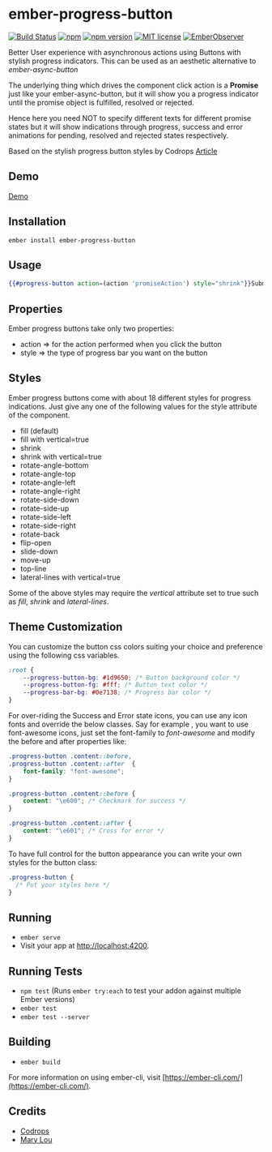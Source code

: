 # ember-progress-button

[![Build Status](https://travis-ci.org/rajasegar/ember-progress-buttons.svg?branch=master)](https://travis-ci.org/rajasegar/ember-progress-buttons) 
[![npm](https://img.shields.io/npm/dm/ember-progress-button.svg)](https://www.npmjs.com/package/ember-progress-button)
[![npm version](http://img.shields.io/npm/v/ember-progress-button.svg?style=flat)](https://npmjs.org/package/ember-progress-button "View this project on npm")
[![MIT license](http://img.shields.io/badge/license-MIT-brightgreen.svg)](http://opensource.org/licenses/MIT)
[![EmberObserver](http://emberobserver.com/badges/ember-progress-button.svg?branch=master)](http://emberobserver.com/addons/ember-progress-button)

Better User experience with asynchronous actions using Buttons with stylish progress indicators.
This can be used as an aesthetic alternative to *ember-async-button*

The underlying thing which drives the component click action is a **Promise** just like your ember-async-button,
but it will show you a progress indicator until the promise object is fulfilled, resolved or rejected.

Hence here you need NOT to specify different texts for different promise states but it will show indications
through progress, success and error animations for pending, resolved and rejected states respectively.

Based on the stylish progress button styles by Codrops
[Article](https://tympanus.net/codrops/2013/12/12/progress-button-styles/)

## Demo
[Demo](https://rajasegar.github.io/ember-progress-button/)

## Installation
```shell
ember install ember-progress-button
```

## Usage

```hbs
{{#progress-button action=(action 'promiseAction') style="shrink"}}Submit{{/progress-button}}
```

## Properties
Ember progress buttons take only two properties:
- action => for the action performed when you click the button
- style => the type of progress bar you want on the button

## Styles
Ember progress buttons come with about 18 different styles for progress indications.
Just give any one of the following values for the style attribute of the component.
- fill (default)
- fill with vertical=true
- shrink
- shrink with vertical=true
- rotate-angle-bottom
- rotate-angle-top
- rotate-angle-left
- rotate-angle-right
- rotate-side-down
- rotate-side-up
- rotate-side-left
- rotate-side-right
- rotate-back
- flip-open
- slide-down
- move-up
- top-line
- lateral-lines with vertical=true

Some of the above styles may require the *vertical* attribute set to true such as *fill*, *shrink* and *lateral-lines*.

## Theme Customization
You can customize the button css colors suiting your choice and preference using the following css variables.

```css
:root {
    --progress-button-bg: #1d9650; /* Button background color */
    --progress-button-fg: #fff; /* Button text color */
    --progress-bar-bg: #0e7138; /* Progress bar color */
}
```

For over-riding the Success and Error state icons, you can use any icon fonts and override the below classes.
Say for example , you want to use font-awesome icons, just set the font-family to *font-awesome* and
modify the before and after properties like:

```css
.progress-button .content::before,
.progress-button .content::after  {
	font-family: "font-awesome";
}

.progress-button .content::before {
	content: "\e600"; /* Checkmark for success */
}

.progress-button .content::after {
	content: "\e601"; /* Cross for error */
}
```

To have full control for the button appearance you can write your own styles for the button class:
```css
.progress-button {
  /* Put your styles here */
}
```

## Running

* `ember serve`
* Visit your app at [http://localhost:4200](http://localhost:4200).

## Running Tests

* `npm test` (Runs `ember try:each` to test your addon against multiple Ember versions)
* `ember test`
* `ember test --server`

## Building

* `ember build`

For more information on using ember-cli, visit [https://ember-cli.com/](https://ember-cli.com/).

## Credits
* [Codrops](https://tympanus.net/codrops)
* [Mary Lou](https://github.com/crnacura)
